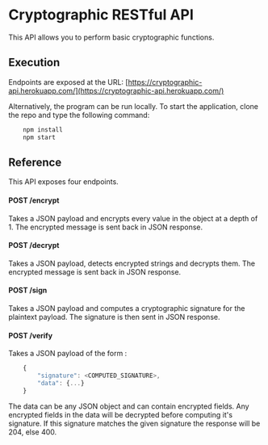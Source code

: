 # Cryptographic RESTful API

This API allows you to perform basic cryptographic functions.

## Execution
Endpoints are exposed at the URL: [https://cryptographic-api.herokuapp.com/](https://cryptographic-api.herokuapp.com/)

Alternatively, the program can be run locally. To start the application, clone the repo and type the following command:
```javascript
    npm install
    npm start
```
## Reference
This API exposes four endpoints.

#### **POST** /encrypt
Takes a JSON payload and encrypts every value in the object at a depth of 1. The encrypted message is sent back in JSON response.

#### **POST** /decrypt
Takes a JSON payload, detects encrypted strings and decrypts them. The encrypted message is sent back in JSON response.

#### **POST** /sign
Takes a JSON payload and computes a cryptographic signature for the plaintext payload. The signature is then sent in JSON response.

#### **POST** /verify
Takes a JSON payload of the form :
```javascript
    {
        "signature": <COMPUTED_SIGNATURE>,
        "data": {...}
    }
```
The data can be any JSON object and can contain encrypted fields. Any encrypted fields in the data will be decrypted before computing it's signature. If this signature matches the given signature the response will be 204, else 400. 
